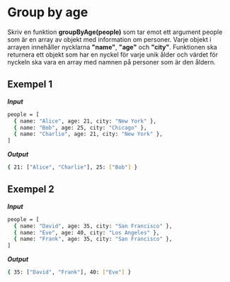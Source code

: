 # Group by age

Skriv en funktion **groupByAge(people)** som tar emot ett argument people som är en array av objekt med information om personer. Varje objekt i arrayen innehåller nycklarna **"name"**, **"age"** och **"city"**. Funktionen ska returnera ett objekt som har en nyckel för varje unik ålder och värdet för nyckeln ska vara en array med namnen på personer som är den åldern.

## Exempel 1

**_Input_**

```bash
people = [
  { name: "Alice", age: 21, city: "New York" },
  { name: "Bob", age: 25, city: "Chicago" },
  { name: "Charlie", age: 21, city: "New York" },
]
```

**_Output_**

```bash
{ 21: ["Alice", "Charlie"], 25: ["Bob"] }
```

## Exempel 2

**_Input_**

```bash
people = [
  { name: "David", age: 35, city: "San Francisco" },
  { name: "Eve", age: 40, city: "Los Angeles" },
  { name: "Frank", age: 35, city: "San Francisco" },
]
```

**_Output_**

```bash
{ 35: ["David", "Frank"], 40: ["Eve"] }
```

